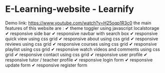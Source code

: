 # E-Learning-website - Learnify
Demo link:
https://www.youtube.com/watch?v=H25oqp1R3c0
the main features of this website are :
✔  theme toggler using javascript localstorage
✔ responsive side bar
✔ responsive navbar with search box
✔ responsive quick view using css grid
✔ responsive about using css grid
✔ responsive reviews using css grid
✔ responsive courses using css grid
✔ responsive playlist using css grid
✔ responsive watch videos and comments using css grid
✔ responsive contact using css grid
✔ responsive user profile
✔ responsive tutor / teacher profile
✔ responsive login form
✔ responsive update form
✔ responsive register form
